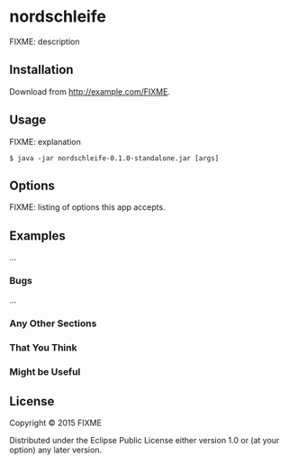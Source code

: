 # nordschleife

FIXME: description

## Installation

Download from http://example.com/FIXME.

## Usage

FIXME: explanation

    $ java -jar nordschleife-0.1.0-standalone.jar [args]

## Options

FIXME: listing of options this app accepts.

## Examples

...

### Bugs

...

### Any Other Sections
### That You Think
### Might be Useful

## License

Copyright © 2015 FIXME

Distributed under the Eclipse Public License either version 1.0 or (at
your option) any later version.
